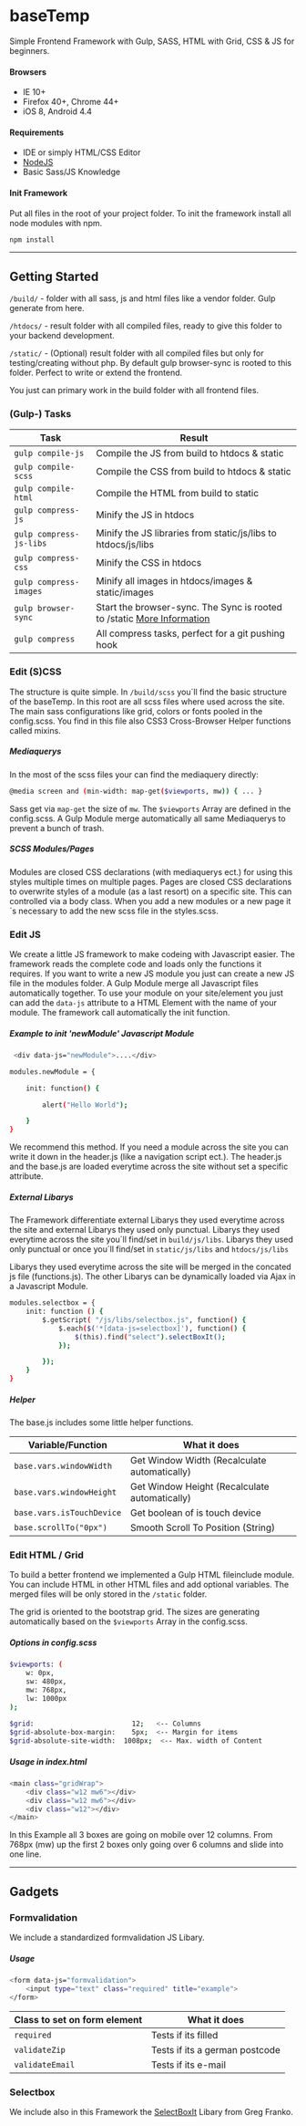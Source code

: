 # baseTemp
Simple Frontend Framework with Gulp, SASS, HTML with Grid, CSS &amp; JS for beginners.

#### Browsers
- IE 10+
- Firefox 40+, Chrome 44+
- iOS 8, Android 4.4

#### Requirements
- IDE or simply HTML/CSS Editor
- [NodeJS](https://nodejs.org/en/)
- Basic Sass/JS Knowledge



#### Init Framework

Put all files in the root of your project folder. To init the framework install all node modules with npm.

```bash
npm install
```



---



## Getting Started

`/build/` - folder with all sass, js and html files like a vendor folder. Gulp generate from here.

`/htdocs/` - result folder with all compiled files, ready to give this folder to your backend development.

`/static/` - (Optional) result folder with all compiled files but only for testing/creating without php. By default gulp browser-sync is rooted to this folder. Perfect to write or extend the frontend.  


You just can primary work in the build folder with all frontend files.



### (Gulp-) Tasks

Task | Result
--- | ---
`gulp compile-js` | Compile the JS from build to htdocs & static
`gulp compile-scss` | Compile the CSS from build to htdocs & static
`gulp compile-html` | Compile the HTML from build to static
`gulp compress-js` | Minify the JS in htdocs
`gulp compress-js-libs` | Minify the JS libraries from static/js/libs to htdocs/js/libs
`gulp compress-css` | Minify the CSS in htdocs
`gulp compress-images` | Minify all images in htdocs/images & static/images
`gulp browser-sync` | Start the browser-sync. The Sync is rooted to /static [More Information](https://browsersync.io/)
`gulp compress` | All compress tasks, perfect for a git pushing hook



### Edit (S)CSS

The structure is quite simple. In `/build/scss` you´ll find the basic structure of the baseTemp. In this root are all scss files where used across the site. The main sass configurations like grid, colors or fonts pooled in the config.scss. You find in this file also CSS3 Cross-Browser Helper functions called mixins. 


##### Mediaquerys

In the most of the scss files your can find the mediaquery directly:

```bash
@media screen and (min-width: map-get($viewports, mw)) { ... }
```

Sass get via `map-get` the size of `mw`. The `$viewports` Array are defined in the config.scss. A Gulp Module merge automatically all same Mediaquerys to prevent a bunch of trash.

##### SCSS Modules/Pages

Modules are closed CSS declarations (with mediaquerys ect.) for using this styles multiple times on multiple pages. Pages are closed CSS declarations to overwrite styles of a module (as a last resort) on a specific site. This can controlled via a body class. When you add a new modules or a new page it´s necessary to add the new scss file in the styles.scss.


### Edit JS

We create a little JS framework to make codeing with Javascript easier. The framework reads the complete code and loads only the functions it requires. If you want to write a new JS module you just can create a new JS file in the modules folder. A Gulp Module merge all Javascript files automatically together. To use your module on your site/element you just can add the `data-js` attribute to a HTML Element with the name of your module. The framework call automatically the init function. 

##### Example to init 'newModule' Javascript Module
```bash
 <div data-js="newModule">....</div>
```

```bash
modules.newModule = {

    init: function() {

        alert("Hello World");

    }
}
```

We recommend this method. If you need a module across the site you can write it down in the header.js (like a navigation script ect.). The header.js and the base.js are loaded everytime across the site without set a specific attribute.


##### External Libarys


The Framework differentiate external Libarys they used everytime across the site and external Libarys they used only punctual. Libarys they used everytime across the site you´ll find/set in `build/js/libs`. Libarys they used only punctual or once you´ll find/set in `static/js/libs` and `htdocs/js/libs`

Libarys they used everytime across the site will be merged in the concated js file (functions.js). The other Libarys can be dynamically loaded via Ajax in a Javascript Module.


```bash
modules.selectbox = {
    init: function () {
        $.getScript( "/js/libs/selectbox.js", function() {
            $.each($('*[data-js=selectbox]'), function() {
                $(this).find("select").selectBoxIt();
            });

        });
    }
}
```

##### Helper

The base.js includes some little helper functions.

Variable/Function | What it does
--- | ---
`base.vars.windowWidth` | Get Window Width (Recalculate automatically)
`base.vars.windowHeight` | Get Window Height (Recalculate automatically)
`base.vars.isTouchDevice` | Get boolean of is touch device
`base.scrollTo("0px")` | Smooth Scroll To Position (String)


### Edit HTML / Grid

To build a better frontend we implemented a Gulp HTML fileinclude module. You can include HTML in other HTML files and add optional variables. The merged files will be only stored in the `/static` folder. 

The grid is oriented to the bootstrap grid. The sizes are generating automatically based on the `$viewports` Array in the config.scss.

##### Options in config.scss
```bash
$viewports: (
    w: 0px,
    sw: 480px,
    mw: 768px,
    lw: 1000px
);
  
$grid:                        12;   <-- Columns
$grid-absolute-box-margin:    5px;  <-- Margin for items
$grid-absolute-site-width:	1008px;  <-- Max. width of Content
```

##### Usage in index.html

```bash
<main class="gridWrap">
    <div class="w12 mw6"></div> 
    <div class="w12 mw6"></div>
    <div class="w12"></div>
</main>
```
In this Example all 3 boxes are going on mobile over 12 columns. From 768px (mw) up the first 2 boxes only going over 6 columns and slide into one line.


---


## Gadgets


### Formvalidation

We include a standardized formvalidation JS Libary.

##### Usage
```bash
<form data-js="formvalidation">
    <input type="text" class="required" title="example">
</form>
```

Class to set on form element | What it does
--- | ---
`required` | Tests if its filled
`validateZip` | Tests if its a german postcode
`validateEmail` | Tests if its e-mail

### Selectbox

We include also in this Framework the [SelectBoxIt](http://gregfranko.com/jquery.selectBoxIt.js/) Libary from Greg Franko. 